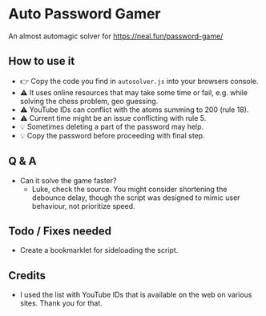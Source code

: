 # Auto Password Gamer
An almost automagic solver for https://neal.fun/password-game/

## How to use it
- 👉 Copy the code you find in ```autosolver.js``` into your browsers console.
- ⚠️ It uses online resources that may take some time or fail, e.g. while solving the chess problem, geo guessing.
- ⚠️ YouTube IDs can conflict with the atoms summing to 200 (rule 18).
- ⚠️ Current time might be an issue conflicting with rule 5.
- 💡 Sometimes deleting a part of the password may help.
- 💡 Copy the password before proceeding with final step.

## Q & A
- Can it solve the game faster?
    - Luke, check the source. You might consider shortening the debounce delay, though the script was designed to mimic user behaviour, not prioritize speed.


## Todo / Fixes needed
- Create a bookmarklet for sideloading the script.

## Credits
- I used the list with YouTube IDs that is available on the web on various sites. Thank you for that.
